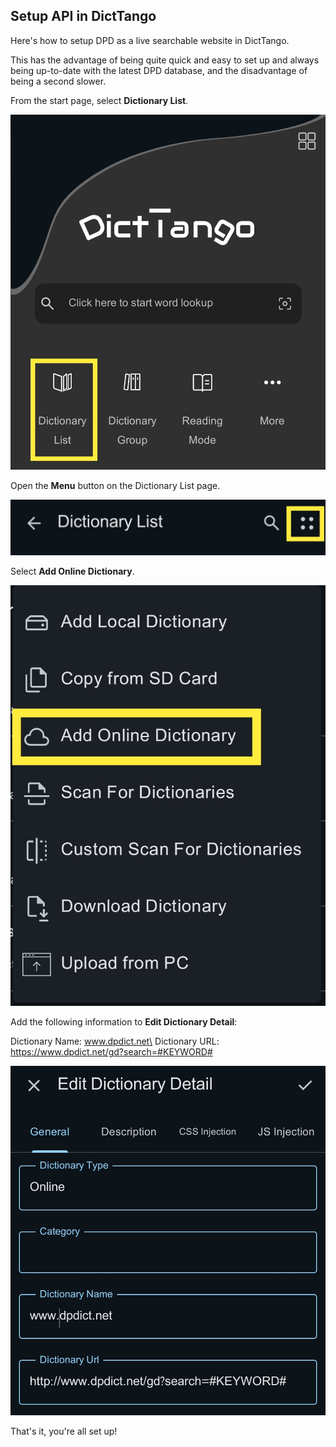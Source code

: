 ## Setup API in DictTango

Here's how to setup DPD as a live searchable website in DictTango. 

This has the advantage of being quite quick and easy to set up and always being up-to-date with the latest DPD database, and the disadvantage of being a second slower. 

From the start page, select **Dictionary List**.

![Dictionary List](pics/dpdict.net/dpdict_api_dicttango_dictionary_list.jpg)

Open the **Menu** button on the Dictionary List page.

![Dictionary List Menu](pics/dpdict.net/dpdict_api_dicttango_dictionary_list_menu.jpg)

Select **Add Online Dictionary**.

![Add Online Dictionary](pics/dpdict.net/dpdict_api_dicttango_add_online_dictionary.jpg)

Add the following information to **Edit Dictionary Detail**:

Dictionary Name: www.dpdict.net\
Dictionary URL: https://www.dpdict.net/gd?search=#KEYWORD#

![Edit Dictionary Details](pics/dpdict.net/dpdict_api_dicttango_dictionary_detail.jpg)

That's it, you're all set up!





